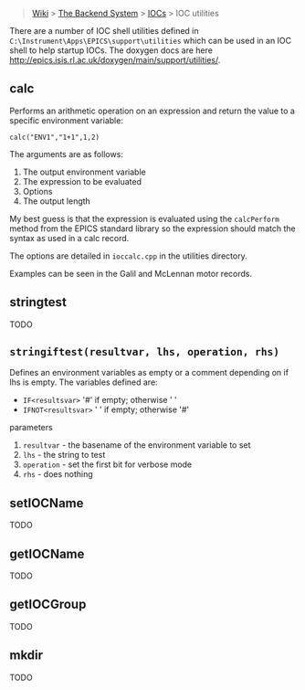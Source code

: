 > [Wiki](Home) > [The Backend System](The-Backend-System) > [IOCs](IOCs) > IOC utilities

There are a number of IOC shell utilities defined in `C:\Instrument\Apps\EPICS\support\utilities` which can be used in an IOC shell to help startup IOCs. The doxygen docs are here http://epics.isis.rl.ac.uk/doxygen/main/support/utilities/.

## calc

Performs an arithmetic operation on an expression and return the value to a specific environment variable:

`calc("ENV1","1+1",1,2)`

The arguments are as follows:

1. The output environment variable
2. The expression to be evaluated
3. Options
4. The output length

My best guess is that the expression is evaluated using the `calcPerform` method from the EPICS standard library so the expression should match the syntax as used in a calc record.

The options are detailed in `ioccalc.cpp` in the utilities directory.

Examples can be seen in the Galil and McLennan motor records.

## stringtest

TODO

## `stringiftest(resultvar, lhs, operation, rhs)`

Defines an environment variables as empty or a comment depending on if lhs is empty. The variables defined are:
- `IF<resultsvar>` '#' if empty; otherwise ' ' 
- `IFNOT<resultsvar>` ' ' if empty; otherwise '#'

parameters

1. `resultvar` - the basename of the environment variable to set
1. `lhs` - the string to test
1. `operation` - set the first bit for verbose mode
1. `rhs` - does nothing

## setIOCName

TODO

## getIOCName

TODO

## getIOCGroup

TODO

## mkdir

TODO